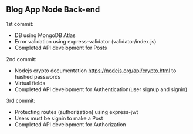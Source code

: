## Blog App Node Back-end

1st commit:
- DB using MongoDB Atlas
- Error validation using express-validator (validator/index.js)
- Completed API development for Posts

2nd commit:
- Nodejs crypto documentation https://nodejs.org/api/crypto.html to hashed passwords
- Virtual fields
- Completed API development for Authentication(user signup and signin)

3rd commit:
- Protecting routes (authorization) using express-jwt
- Users must be signin to make a Post
- Completed API development for Authorization